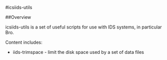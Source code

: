 #icsiids-utils

##Overview

icsiids-utils is a set of useful scripts for use with IDS systems,
in particular Bro.

Content includes:

* iids-trimspace - limit the disk space used by a set of data files
